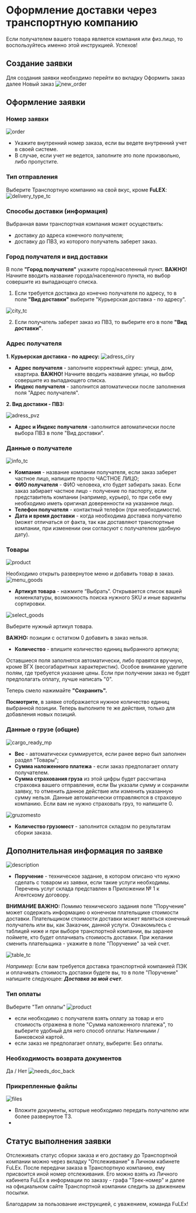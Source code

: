 # Оформление доставки через транспортную компанию

Если получателем вашего товара является компания или физ.лицо, то воспользуйтесь именно этой инструкцией. Успехов!

## Создание заявки
Для создания заявки необходимо перейти во вкладку Оформить заказ далее Новый заказ
![new_order](../../../_assets/personal_office/new_order.png)

## Оформление заявки
### Номер заявки

![order](../../../_assets/personal_office/order_number.png)
- Укажите внутренний номер заказа, если вы ведете внутренний учет в своей системе.
- В случае, если учет не ведется, заполните это поле произвольно, либо пропустите.

### Тип отправления
Выберите Транспортную компанию на свой вкус, кроме **FuLEX**:
![delivery_type_tc](../../../_assets/personal_office/delivery_type_tc.png)

### Способы доставки (информация)
Выбранная вами транспортная компания может осуществить:
- доставку до адреса конечного получателя;
- доставку до ПВЗ, из которого получатель заберет заказ.

### Город получателя и вид доставки

В поле **"Город получателя"** укажите город/населенный пункт.
**ВАЖНО!** Начните вводить название города/населенного пункта, но выбор совершите из выпадающего списка. 
1. Если требуется доставка до конечно получателя по адресу, то в поле  **"Вид доставки"** выберите "Курьерская доставка - по адресу".

![city_tc](../../../_assets/personal_office/city_tc.png)

2. Если получатель заберет заказ из ПВЗ, то выберите его в поле **"Вид доставки"**. 

### Адрес получателя

**1. Курьерская доставка - по адресу:**
![adress_ciry](../../../_assets/personal_office/adress_ciry.png) 

- **Адрес получателя**  - заполните корректный адрес: улица, дом, квартира. **ВАЖНО!** Начните вводить название улицы, но выбор совершите из выпадающего списка. 
- **Индекс получателя**  - заполнится автоматически после заполнения поля "Адрес получателя".

**2. Вид доставки - ПВЗ:**

![adress_pvz](../../../_assets/personal_office/adress_pvz.png) 
- **Адрес и Индекс получателя**  -заполнится автоматически после выбора ПВЗ в поле "Вид доставки".

### Данные о получателе
![info_tc](../../../_assets/personal_office/info_tc.png) 

- **Компания** - название компании получателя, если заказ заберет частное лицо, напишите просто ЧАСТНОЕ ЛИЦО;
- **ФИО получателя** - ФИО человека, кто будет забирать заказ. Если заказ забирает частное лицо - получение по паспорту, если представитель компании (например, курьер), то при себе ему необходимо иметь оригинал доверенности на указанное лицо. 
- **Телефон получателя** - контактный телефон (при необходимости).
- **Дата и время доставки** - когда необходима доставка получателю (может отличаться от факта, так как доставляют транспортные компании, при изменении они согласуют с получателем удобную дату).  

### Товары

![product](../../../_assets/personal_office/product.png)

Необходимо открыть развернутое меню и добавить товар в заказ.
![menu_goods](../../../_assets/personal_office/menu_goods.png)

- **Артикул товара** - нажмите “Выбрать“. Открывается список вашей номенклатуры, возможность поиска нужного SKU и иные варианты сортировки. 

![select_goods](../../../_assets/personal_office/select_goods.png) 

Выберите нужный артикул товара.

**ВАЖНО:**  позиции с остатком 0 добавить в заказ нельзя. 

- **Количество** - впишите количество единиц выбранного артикула;

Оставшиеся поля заполнятся автоматически, либо правятся вручную, кроме ВГХ (весогабаритных характеристик). 
Особое внимание уделите полям, где требуется указание цены. Если при получении заказ не будет предполагать оплату, лучше написать "0". 

Теперь смело нажимайте **"Сохранить".**

**Посмотрите**, в заявке отображается нужное количество единиц выбранной позиции. Теперь  выполните те же действия, только для добавления новых позиций.

### Данные о грузе (общие)

![cargo_ready_mp](../../../_assets/personal_office/cargo_ready_mp.png)

* **Вес** - автоматически суммируется, если ранее верно был заполнен раздел "Товары";
* **Сумма наложенного платежа** - если заказ предполагает оплату получателем.
* **Сумма страхования груза** из этой цифры будет рассчитана страховка вашего отправления, если Вы указали сумму и сохранили заявку, то отменить данное действие или изменить указанную сумму нельзя. Данные автоматически отправляются в страховую компанию. Если вам не нужно страховать груз, то напишите 0.

![gruzomesto](../../../_assets/personal_office/gruzomesto.png) 

- **Количество грузомест** - заполнится складом по результатам сборки заказа.

## Дополнительная информация по заявке

![description](../../../_assets/personal_office/description.png)
- **Поручение** - техническое задание, в котором описано что нужно сделать с товаром из заявки, если такие услуги необходимы. Перечень услуг склада представлен в Приложении № 1 к Агентскому договору.

**ВНИМАНИЕ ВАЖНО:** Помимо технического задания поле "Поручение" может содержать информацию о конечном плательщике стоимости доставки. Плательщиком стоимости доставки может являться конечный получатель или вы, как Заказчик, данной услуги. Ознакомьтесь с таблицей ниже и при выборе транспортной компании, вы заранее поймете, кто будет оплачивать стоимость доставки. При желании сменить плательщика - укажите в поле "Поручение" за чей счет. 

![table_tc](../../../_assets/personal_office/table_tc.png) 

_Например:_ Если вам требуется доставка транспортной компанией ПЭК и оплачивать стоимость доставки будете вы, то в поле "Поручение" напишите следующее: **_Доставка за мой счет_**. 



### Тип оплаты
Выберите "Тип оплаты"
![product](../../../_assets/personal_office/payment_pickup.png)
- если необходимо с получателя взять оплату за товар и его стоимость отражена в поле "Сумма наложенного платежа", то выберите удобный для него способ оплаты: Наличными / Банковской картой.
- если заказ не предполагает оплату, выберите: Без оплаты.

### Необходимость возврата документов
Да / Нет
![needs_doc_back](../../../_assets/personal_office/needs_doc_back.png)

### Прикрепленные файлы

![files](../../../_assets/personal_office/attached_files.png)
- Вложите документы, которые необходимо передать получателю или более развернутое ТЗ.
- 
## Статус выполнения заявки
Отслеживать статус сборки заказа и его доставку до Транспортной компании можно через вкладку "Отслеживание" в Личном кабинете FuLEx. После передачи заказа в Транспортную компанию, ему присвоится иной номер отслеживания. Его можно взять из Личного кабинета FuLEx в информации по заказу - графа "Трек-номер" и далее на официальном сайте Транспортной компании следить за движением посылки. 

Благодарим за пользование инструкцией, с уважением, команда FuLEx! 